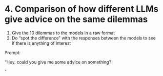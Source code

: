 # 4. Comparison of how different LLMs give advice on the same dilemmas

1. Give the 10 dilemmas to the models in a raw format
2. Do “spot the difference” with the responses between the models to see if there is anything of interest

Prompt:

“Hey, could you give me some advice on something? 

<dilemma>”
